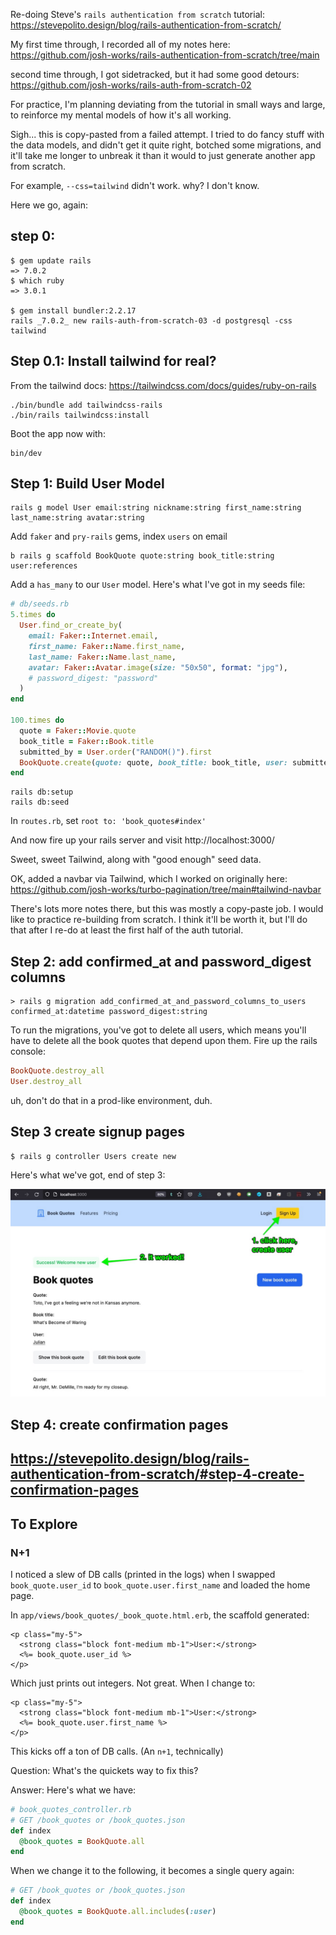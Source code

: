 Re-doing Steve's `rails authentication from scratch` tutorial: https://stevepolito.design/blog/rails-authentication-from-scratch/

My first time through, I recorded all of my notes here: https://github.com/josh-works/rails-authentication-from-scratch/tree/main

second time through, I got sidetracked, but it had some good detours: https://github.com/josh-works/rails-auth-from-scratch-02

For practice, I'm planning deviating from the tutorial in small ways and large, to reinforce my mental models of how it's all working.

Sigh... this is copy-pasted from a failed attempt. I tried to do fancy stuff with the data models, and didn't get it quite right, botched some migrations, and it'll take me longer to unbreak it than it would to just generate another app from scratch.

For example, `--css=tailwind` didn't work. why? I don't know.

Here we go, again:

## step 0: 

```
$ gem update rails 
=> 7.0.2
$ which ruby
=> 3.0.1

$ gem install bundler:2.2.17
rails _7.0.2_ new rails-auth-from-scratch-03 -d postgresql -css tailwind
```

## Step 0.1: Install tailwind for real?

From the tailwind docs: https://tailwindcss.com/docs/guides/ruby-on-rails

```
./bin/bundle add tailwindcss-rails
./bin/rails tailwindcss:install
```

Boot the app now with:

```
bin/dev
```

## Step 1: Build User Model

```
rails g model User email:string nickname:string first_name:string last_name:string avatar:string
```

Add `faker` and `pry-rails` gems, index `users` on email

```
b rails g scaffold BookQuote quote:string book_title:string user:references
```

Add a `has_many` to our `User` model. Here's what I've got in my seeds file:

```ruby
# db/seeds.rb
5.times do
  User.find_or_create_by(
    email: Faker::Internet.email,
    first_name: Faker::Name.first_name,
    last_name: Faker::Name.last_name,
    avatar: Faker::Avatar.image(size: "50x50", format: "jpg"),
    # password_digest: "password"
  )
end

100.times do 
  quote = Faker::Movie.quote
  book_title = Faker::Book.title
  submitted_by = User.order("RANDOM()").first
  BookQuote.create(quote: quote, book_title: book_title, user: submitted_by)
end
```

```
rails db:setup
rails db:seed
```
In `routes.rb`, set `root to: 'book_quotes#index'`


And now fire up your rails server and visit http://localhost:3000/

Sweet, sweet Tailwind, along with "good enough" seed data.

OK, added a navbar via Tailwind, which I worked on originally here: https://github.com/josh-works/turbo-pagination/tree/main#tailwind-navbar

There's lots more notes there, but this was mostly a copy-paste job. I would like to practice re-building from scratch. I think it'll be worth it, but I'll do that after I re-do at least the first half of the auth tutorial.


## Step 2: add confirmed_at and password_digest columns

```
> rails g migration add_confirmed_at_and_password_columns_to_users confirmed_at:datetime password_digest:string
```

To run the migrations, you've got to delete all users, which means you'll have to delete all the book quotes that depend upon them. Fire up the rails console:

```ruby
BookQuote.destroy_all
User.destroy_all
```

uh, don't do that in a prod-like environment, duh. 

## Step 3 create signup pages

```
$ rails g controller Users create new
```

Here's what we've got, end of step 3:

![it works](/images/create_user.jpg)

## Step 4: create confirmation pages

https://stevepolito.design/blog/rails-authentication-from-scratch/#step-4-create-confirmation-pages
-------------

## To Explore

### N+1

I noticed a slew of DB calls (printed in the logs) when I swapped `book_quote.user_id` to `book_quote.user.first_name` and loaded the home page.

In `app/views/book_quotes/_book_quote.html.erb`, the scaffold generated:

```HTML+ERB
<p class="my-5">
  <strong class="block font-medium mb-1">User:</strong>
  <%= book_quote.user_id %>
</p>
```

Which just prints out integers. Not great. When I change to:

```HTML+ERB
<p class="my-5">
  <strong class="block font-medium mb-1">User:</strong>
  <%= book_quote.user.first_name %>
</p>
```

This kicks off a ton of DB calls. (An `n+1`, technically)

Question: What's the quickets way to fix this?

Answer: 
Here's what we have:

```ruby
# book_quotes_controller.rb
# GET /book_quotes or /book_quotes.json
def index
  @book_quotes = BookQuote.all
end
```

When we change it to the following, it becomes a single query again:

```ruby
# GET /book_quotes or /book_quotes.json
def index
  @book_quotes = BookQuote.all.includes(:user)
end
```